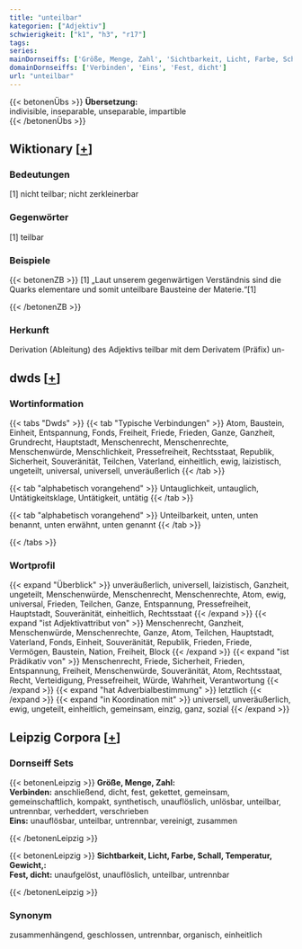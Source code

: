 ```yaml
---
title: "unteilbar"
kategorien: ["Adjektiv"]
schwierigkeit: ["k1", "h3", "r17"]
tags:
series:
mainDornseiffs: ['Größe, Menge, Zahl', 'Sichtbarkeit, Licht, Farbe, Schall, Temperatur, Gewicht,']
domainDornseiffs: ['Verbinden', 'Eins', 'Fest, dicht']
url: "unteilbar"
---
```


{{< betonenÜbs >}}
**Übersetzung:**  
indivisible, inseparable, unseparable, impartible  
{{< /betonenÜbs >}}

## Wiktionary [[+](https://de.wiktionary.org/wiki/unteilbar)]

### Bedeutungen
[1] nicht teilbar; nicht zerkleinerbar  

### Gegenwörter
[1] teilbar  

### Beispiele
{{< betonenZB >}}
[1] „Laut unserem gegenwärtigen Verständnis sind die Quarks elementare und somit unteilbare Bausteine der Materie.“[1]  

{{< /betonenZB >}}
### Herkunft
Derivation (Ableitung) des Adjektivs teilbar mit dem Derivatem (Präfix) un-  



## dwds [[+](https://www.dwds.de/wb/unteilbar)]

### Wortinformation
{{< tabs "Dwds" >}}
{{< tab "Typische Verbindungen" >}}
Atom, Baustein, Einheit, Entspannung, Fonds, Freiheit, Friede, Frieden, Ganze, Ganzheit, Grundrecht, Hauptstadt, Menschenrecht, Menschenrechte, Menschenwürde, Menschlichkeit, Pressefreiheit, Rechtsstaat, Republik, Sicherheit, Souveränität, Teilchen, Vaterland, einheitlich, ewig, laizistisch, ungeteilt, universal, universell, unveräußerlich
{{< /tab >}}

{{< tab "alphabetisch vorangehend" >}}
Untauglichkeit, untauglich, Untätigkeitsklage, Untätigkeit, untätig
{{< /tab >}}

{{< tab "alphabetisch vorangehend" >}}
Unteilbarkeit, unten, unten benannt, unten erwähnt, unten genannt
{{< /tab >}}

{{< /tabs >}}

### Wortprofil
{{< expand "Überblick" >}} unveräußerlich, universell, laizistisch, Ganzheit, ungeteilt, Menschenwürde, Menschenrecht, Menschenrechte, Atom, ewig, universal, Frieden, Teilchen, Ganze, Entspannung, Pressefreiheit, Hauptstadt, Souveränität, einheitlich, Rechtsstaat {{< /expand >}}
{{< expand "ist Adjektivattribut von" >}} Menschenrecht, Ganzheit, Menschenwürde, Menschenrechte, Ganze, Atom, Teilchen, Hauptstadt, Vaterland, Fonds, Einheit, Souveränität, Republik, Frieden, Friede, Vermögen, Baustein, Nation, Freiheit, Block {{< /expand >}}
{{< expand "ist Prädikativ von" >}} Menschenrecht, Friede, Sicherheit, Frieden, Entspannung, Freiheit, Menschenwürde, Souveränität, Atom, Rechtsstaat, Recht, Verteidigung, Pressefreiheit, Würde, Wahrheit, Verantwortung {{< /expand >}}
{{< expand "hat Adverbialbestimmung" >}} letztlich {{< /expand >}}
{{< expand "in Koordination mit" >}} universell, unveräußerlich, ewig, ungeteilt, einheitlich, gemeinsam, einzig, ganz, sozial {{< /expand >}}

## Leipzig Corpora [[+](https://corpora.uni-leipzig.de/en/res?word=unteilbar&corpusId=deu_newscrawl-public_2018)]

### Dornseiff Sets
{{< betonenLeipzig >}}
**Größe, Menge, Zahl:**  
**Verbinden:** anschließend, dicht, fest, gekettet, gemeinsam, gemeinschaftlich, kompakt, synthetisch, unauflöslich, unlösbar, unteilbar, untrennbar, verheddert, verschrieben  
**Eins:** unauflösbar, unteilbar, untrennbar, vereinigt, zusammen  

{{< /betonenLeipzig >}}


{{< betonenLeipzig >}}
**Sichtbarkeit, Licht, Farbe, Schall, Temperatur, Gewicht,:**  
**Fest, dicht:** unaufgelöst, unauflöslich, unteilbar, untrennbar  

{{< /betonenLeipzig >}}

### Synonym
zusammenhängend, geschlossen, untrennbar, organisch, einheitlich

